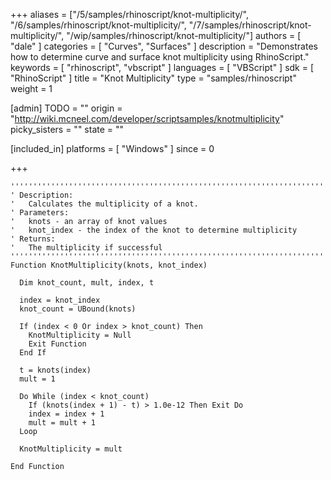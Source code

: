 +++
aliases = ["/5/samples/rhinoscript/knot-multiplicity/", "/6/samples/rhinoscript/knot-multiplicity/", "/7/samples/rhinoscript/knot-multiplicity/", "/wip/samples/rhinoscript/knot-multiplicity/"]
authors = [ "dale" ]
categories = [ "Curves", "Surfaces" ]
description = "Demonstrates how to determine curve and surface knot multiplicity using RhinoScript."
keywords = [ "rhinoscript", "vbscript" ]
languages = [ "VBScript" ]
sdk = [ "RhinoScript" ]
title = "Knot Multiplicity"
type = "samples/rhinoscript"
weight = 1

[admin]
TODO = ""
origin = "http://wiki.mcneel.com/developer/scriptsamples/knotmultiplicity"
picky_sisters = ""
state = ""

[included_in]
platforms = [ "Windows" ]
since = 0

+++

```vbnet
''''''''''''''''''''''''''''''''''''''''''''''''''''''''''''''''''''''
' Description:
'   Calculates the multiplicity of a knot.
' Parameters:
'   knots - an array of knot values
'   knot_index - the index of the knot to determine multiplicity
' Returns:
'   The multiplicity if successful
''''''''''''''''''''''''''''''''''''''''''''''''''''''''''''''''''''''
Function KnotMultiplicity(knots, knot_index)

  Dim knot_count, mult, index, t

  index = knot_index
  knot_count = UBound(knots)

  If (index < 0 Or index > knot_count) Then
    KnotMultiplicity = Null
    Exit Function
  End If

  t = knots(index)
  mult = 1

  Do While (index < knot_count)
    If (knots(index + 1) - t) > 1.0e-12 Then Exit Do
    index = index + 1
    mult = mult + 1
  Loop

  KnotMultiplicity = mult

End Function
```
